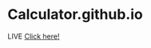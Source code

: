 # Calculator.github.io
LIVE [Click here!](https://burdalskibartosz.github.io/Calculator.github.io/)
